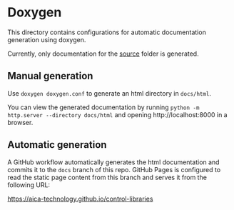 # Doxygen

This directory contains configurations for automatic documentation generation using doxygen.

Currently, only documentation for the [source](../source) folder is generated.

## Manual generation

Use `doxygen doxygen.conf` to generate an html directory in `docs/html`.

You can view the generated documentation by running `python -m http.server --directory docs/html`
and opening http://localhost:8000 in a browser.

## Automatic generation

A GitHub workflow automatically generates the html documentation and commits it
to the `docs` branch of this repo. GitHub Pages is configured to read the static
page content from this branch and serves it from the following URL:

https://aica-technology.github.io/control-libraries
